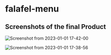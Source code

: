 # falafel-menu

## Screenshots of the final Product

![Screenshot from 2023-01-01 17-42-00](https://user-images.githubusercontent.com/46927702/210176625-075fff17-a4ed-4f77-8fe8-aeace1d76342.png)


![Screenshot from 2023-01-01 17-38-56](https://user-images.githubusercontent.com/46927702/210176653-eacf328f-3b29-4eb5-a3be-ed360316c430.png)
